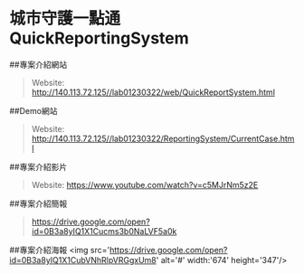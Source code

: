 # 城市守護一點通 QuickReportingSystem

##專案介紹網站
> Website: http://140.113.72.125//lab01230322/web/QuickReportSystem.html<br>

##Demo網站
> Website: http://140.113.72.125//lab01230322/ReportingSystem/CurrentCase.html<br>

##專案介紹影片
> Website: https://www.youtube.com/watch?v=c5MJrNm5z2E<br>

##專案介紹簡報
> https://drive.google.com/open?id=0B3a8yIQ1X1Cucms3b0NaLVF5a0k<br>

##專案介紹海報
<img src='https://drive.google.com/open?id=0B3a8yIQ1X1CubVNhRlpVRGgxUm8'  alt='#' width:'674' height='347'/>
